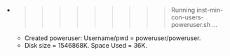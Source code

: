 * >>>>>>>>> Running inst-min-con-users-poweruser.sh ...
  * Created poweruser: Username/pwd = poweruser/poweruser.
  * Disk size = 1546868K. Space Used = 36K.
